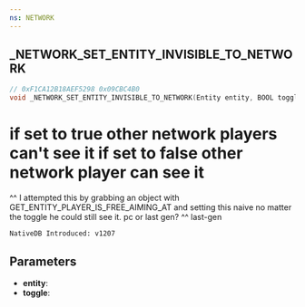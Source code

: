 ```yaml
---
ns: NETWORK
---
```

## _NETWORK_SET_ENTITY_INVISIBLE_TO_NETWORK

```c
// 0xF1CA12B18AEF5298 0x09CBC4B0
void _NETWORK_SET_ENTITY_INVISIBLE_TO_NETWORK(Entity entity, BOOL toggle);
```

if set to true other network players can't see it
if set to false other network player can see it
=========================================
^^ I attempted this by grabbing an object with GET_ENTITY_PLAYER_IS_FREE_AIMING_AT and setting this naive no matter the toggle he could still see it.
pc or last gen?
^^ last-gen

```
NativeDB Introduced: v1207
```

## Parameters
* **entity**:
* **toggle**:
